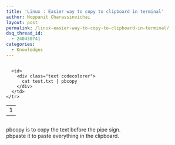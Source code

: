 ```yaml
---
title: 'Linux : Easier way to copy to clipboard in terminal'
author: Noppanit Charassinvichai
layout: post
permalink: /linux-easier-way-to-copy-to-clipboard-in-terminal/
dsq_thread_id:
  - 240430741
categories:
  - Knowledges
---
```

<div class="codecolorer-container text blackboard" style="overflow:auto;white-space:nowrap;width:100%;">
  <table cellspacing="0" cellpadding="0">
    <tr>
      <td class="line-numbers">
        <div>
          1<br />
        </div>
      </td>
      
      <td>
        <div class="text codecolorer">
          cat test.txt | pbcopy
        </div>
      </td>
    </tr>
  </table>
</div>

pbcopy is to copy the text before the pipe sign.  
pbpaste it to paste everything in the clipboard.